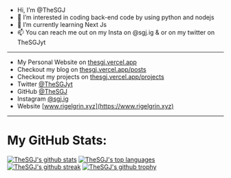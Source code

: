 - Hi, I’m @TheSGJ
- 👀 I’m interested in coding back-end code by using python and nodejs
- 🌱 I’m currently learning Next Js
- 📫 You can reach me out on my Insta on @sgj.ig & or on my twitter on TheSGJyt
---

- My Personal Website on [thesgj.vercel.app](https://thesgj.vercel.app/)
- Checkout my blog on [thesgj.vercel.app/posts](https://thesgj.vercel.app/posts)
- Checkout my projects on [thesgj.vercel.app/projects](https://thesgj.vercel.app/projects)
- Twitter [@TheSGJyt](https://twitter.com/thesgjyt)
- GitHub [@TheSGJ](https://github.com/thesgj)
- Instagram [@sgj.ig](https://instagram.com/sgj.ig)
- Website [www.rigelgrin.xyz](https://www.rigelgrin.xyz)

---
# My GitHub Stats:

[![TheSGJ's github stats](https://github-readme-stats.vercel.app/api?username=TheSGJ&theme=blue-green)](https://github.com/thesgj)
[![TheSGJ's top languages](https://github-readme-stats.vercel.app/api/top-langs/?username=TheSGJ&theme=blue-green)](https://github.com/thesgj)
[![TheSGJ's github streak](https://github-readme-streak-stats.herokuapp.com/?user=TheSGJ&theme=blue-green)](https://github.com/thesgj)
[![TheSGJ's github trophy](https://github-profile-trophy.vercel.app/?username=TheSGJ&row=1)](https://github.com/thesgj)
